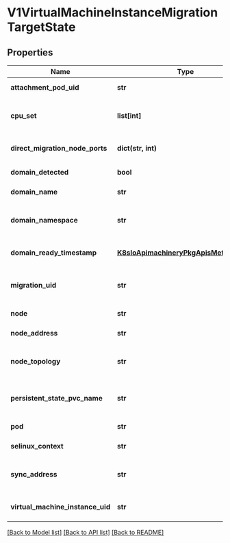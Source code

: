 # V1VirtualMachineInstanceMigrationTargetState

## Properties
Name | Type | Description | Notes
------------ | ------------- | ------------- | -------------
**attachment_pod_uid** | **str** | The UID of the target attachment pod for hotplug volumes | [optional] 
**cpu_set** | **list[int]** | If the VMI requires dedicated CPUs, this field will hold the dedicated CPU set on the target node | [optional] 
**direct_migration_node_ports** | **dict(str, int)** | The list of ports opened for live migration on the destination node | [optional] 
**domain_detected** | **bool** | The Target Node has seen the Domain Start Event | [optional] 
**domain_name** | **str** | The name of the domain on the source libvirt domain | [optional] 
**domain_namespace** | **str** | Namespace used in the name of the source libvirt domain. Can be used to find and modify paths in the domain | [optional] 
**domain_ready_timestamp** | [**K8sIoApimachineryPkgApisMetaV1Time**](K8sIoApimachineryPkgApisMetaV1Time.md) | The timestamp at which the target node detects the domain is active | [optional] 
**migration_uid** | **str** | The Source VirtualMachineInstanceMigration object associated with this migration | [optional] 
**node** | **str** | The source node that the VMI originated on | [optional] 
**node_address** | **str** | The address of the target node to use for the migration | [optional] 
**node_topology** | **str** | If the VMI requires dedicated CPUs, this field will hold the numa topology on the target node | [optional] 
**persistent_state_pvc_name** | **str** | If the VMI being migrated uses persistent features (backend-storage), its source PVC name is saved here | [optional] 
**pod** | **str** | The source pod that the VMI is originated on | [optional] 
**selinux_context** | **str** | SELinuxContext is the actual SELinux context of the pod | [optional] 
**sync_address** | **str** | The ip address/fqdn:port combination to use to synchronize the VMI with the target. | [optional] 
**virtual_machine_instance_uid** | **str** | VirtualMachineInstanceUID is the UID of the target virtual machine instance | [optional] 

[[Back to Model list]](../README.md#documentation-for-models) [[Back to API list]](../README.md#documentation-for-api-endpoints) [[Back to README]](../README.md)


